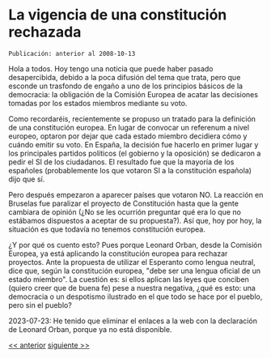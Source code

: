 # La vigencia de una constitución rechazada

`Publicación: anterior al 2008-10-13`

Hola a todos. Hoy tengo una noticia que puede haber pasado desapercibida, debido a la poca difusión del tema que trata, pero que esconde un trasfondo de engaño a uno de los principios básicos de la democracia: la obligación de la Comisión Europea de acatar las decisiones tomadas por los estados miembros mediante su voto.

Como recordaréis, recientemente se propuso un tratado para la definición de una constitución europea. En lugar de convocar un referenum a nivel europeo, optaron por dejar que cada estado miembro decidiera cómo y cuándo emitir su voto. En España, la decisión fue hacerlo en primer lugar y los principales partidos políticos (el gobierno y la oposición) se dedicaron a pedir el SI de los ciudadanos. El resultado fue que la mayoría de los españoles (probablemente los que votaron SI a la constitución española) dijo que sí.

Pero después empezaron a aparecer países que votaron NO. La reacción en Bruselas fue paralizar el proyecto de Constitución hasta que la gente cambiara de opinión (¿No se les ocurrión preguntar qué era lo que no estábamos dispuestos a aceptar de su propuesta?). Así que, hoy por hoy, la situación es que todavía no tenemos constitución europea.

¿Y por qué os cuento esto? Pues porque Leonard Orban, desde la Comisión Europea, ya está aplicando la constitución europea para rechazar proyectos. Ante la propuesta de utilizar el Esperanto como lengua neutral, dice que, según la constitución europea, "debe ser una lengua oficial de un estado miembro". La cuestión es: si ellos aplican las leyes que conciben (quiero creer que de buena fe) pese a nuestra negativa, ¿qué es esto: una democracia o un despotismo ilustrado en el que todo se hace por el pueblo, pero sin el pueblo?

2023-07-23: He tenido que eliminar el enlaces a la web con la declaración de Leonard Orban, porque ya no está disponible.

[<< anterior](10.La_colmena_escribe_la_ley.md) [siguiente >>](../2/01.Moviendo_la_Torre.md)
